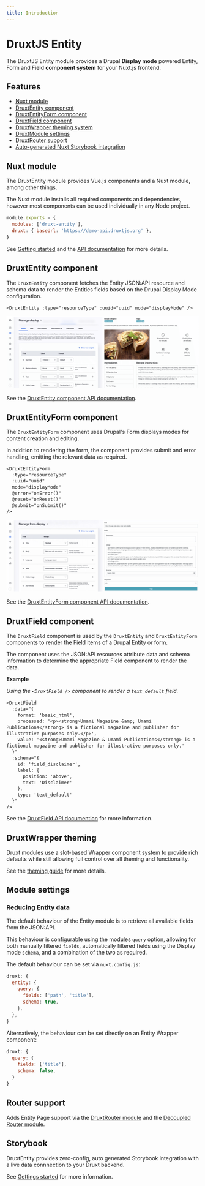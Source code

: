 ```yaml
---
title: Introduction
---
```


# DruxtJS Entity

The DruxtJS Entity module provides a Drupal **Display mode** powered Entity, Form and Field **component system** for your Nuxt.js frontend.


## Features

- [Nuxt module](#nuxt-module)
- [DruxtEntity component](#druxtentity-component)
- [DruxtEntityForm component](#druxtentityform-component)
- [DruxtField component](#druxtfield-component)
- [DruxtWrapper theming system](#druxtwrapper-theming)
- [DruxtModule settings](#module-settings)
- [DruxtRouter support](#router-support)
- [Auto-generated Nuxt Storybook integration](#storybook)


## Nuxt module

The DruxtEntity module provides Vue.js components and a Nuxt module, among other things.

The Nuxt module installs all required components and dependencies, however most components can be used individually in any Node project.

```js
module.exports = {
  modules: ['druxt-entity'],
  druxt: { baseUrl: 'https://demo-api.druxtjs.org' },
}
```

See [Getting started](/guide/getting-started) and the [API documentation](/api) for more details.


## DruxtEntity component

The `DruxtEntity` component fetches the Entity JSON:API resource and schema data to render the Entities fields based on the Drupal Display Mode configuration.

```vue
<DruxtEntity :type="resourceType" :uuid="uuid" mode="displayMode" />
```

![Example DruxtEntity component](../images/druxt-entity.png)

See the [DruxtEntity component API documentation](/api/components/DruxtEntity.html).


## DruxtEntityForm component

The `DruxtEntityForm` component uses Drupal's Form displays modes for content creation and editing.

In addition to rendering the form, the component provides submit and error handling, emitting the relevant data as required.

```vue
<DruxtEntityForm
  :type="resourceType"
  :uuid="uuid"
  mode="displayMode"
  @error="onError()"
  @reset="onReset()"
  @submit="onSubmit()"
/>
```

![Example DruxtEntityForm component](../images/druxt-entity-form.png)

See the [DruxtEntityForm component API documentation](/api/components/DruxtEntityForm.html).


## DruxtField component

The `DruxtField` component is used by the `DruxtEntity` and `DruxtEntityForm` components to render the Field items of a Drupal Entity or form.

The component uses the JSON:API resources attribute data and schema information to determine the appropriate Field component to render the data.

**Example**

_Using the `<DruxtField />` component to render a `text_default` field._

```vue
<DruxtField
  :data="{
    format: 'basic_html',
    processed: '<p><strong>Umami Magazine &amp; Umami Publications</strong> is a fictional magazine and publisher for illustrative purposes only.</p>',
    value: '<strong>Umami Magazine & Umami Publications</strong> is a fictional magazine and publisher for illustrative purposes only.'
  }"
  :schema="{
    id: 'field_disclaimer',
    label: {
      position: 'above',
      text: 'Disclaimer'
    },
    type: 'text_default'
  }"
/>
```

See the [DruxtField API documention](/api/components/DruxtField.html) for more information.


## DruxtWrapper theming

Druxt modules use a slot-based Wrapper component system to provide rich defaults while still allowing full control over all theming and functionality.

See the [theming guide](https://druxtjs.org/guide/theming.html) for more details.


## Module settings

### Reducing Entity data

The default behaviour of the Entity module is to retrieve all available fields from the JSON:API.

This behaviour is configurable using the modules `query` option, allowing for both manually filtered `fields`, automatically filtered fields using the Display mode `schema`, and a combination of the two as required.

The default behaviour can be set via `nuxt.config.js`:
```js
druxt: {
  entity: {
    query: {
      fields: ['path', 'title'],
      schema: true,
    },
  },
}
```

Alternatively, the behaviour can be set directly on an Entity Wrapper component:
```js
druxt: {
  query: {
    fields: ['title'],
    schema: false,
  }
}
```


## Router support

Adds Entity Page support via the [DruxtRouter module](https://router.druxtjs.org) and the [Decoupled Router module](https://www.drupal.org/project/decoupled_router).


## Storybook

DruxtEntity provides zero-config, auto generated Storybook integration with a live data connnection to your Druxt backend.

See [Gettings started](/guide/getting-started) for more information.
